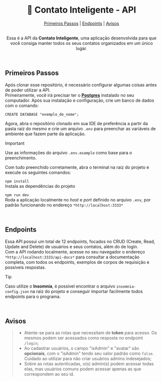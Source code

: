 <h1 align="center">📱 Contato Inteligente - API</h1>
<div align=center><a href="#primeiros-passos">Primeiros Passos</a> | <a href="#endpoints">Endpoints</a> | <a href="#avisos">Avisos</a></div><br/>

<p align=center>Essa é a API da <b>Contato Inteligente</b>, uma aplicação desenvolvida para que você consiga manter todos os seus contatos organizados em um único lugar.</p>

<br/>

## **Primeiros Passos**
Após clonar esse repositório, é necessário configurar algumas coisas antes de poder utilizar a API.<br/>
Primeiramente, você irá precisar ter o [**Postgres**](https://www.postgresql.org) instalado no seu computador. Após sua instalação e configuração, crie um banco de dados com o comando:<br/>

`CREATE DATABASE "exemplo_de_nome";`

Agora, abra o repositório clonado em sua IDE de preferência a partir da pasta raiz do mesmo e crie um arquivo `.env` para preenchar as variáveis de ambiente que fazem parte da aplicação.
> [!IMPORTANT]  
> Use as informações do arquivo `.env.example` como base para o preenchimento.

Com tudo preenchido corretamente, abra o terminal na raiz do projeto e execute os seguintes comandos:

`npm install`<br/>
Instala as dependências do projeto

`npm run dev`<br/>
Roda a aplicação localmente no *host* e *port* definido no arquivo `.env`, por padrão funcionando no endereço `*http://localhost:3333*`

<br/>

## **Endpoints**
Essa API possui um total de 12 endpoints, focados no CRUD (Create, Read, Update and Delete) de usuários e seus contatos, além do de login.<br/>
Com a API rodando localmente, acesse no seu navegador o endereço `*http://localhost:3333/api-docs*` para consultar a documentação completa, com todos os endpoints, exemplos de corpos de requisição e possíveis respostas.<br/>
> [!TIP]  
> Caso utilize o **Insomnia**, é possível encontrar o arquivo `insomnia-config.json` na raiz do projeto e conseguir importar facilmente todos endpoints para o programa.
> 
<br/>

## **Avisos**
> - Atente-se para as rotas que necessitam de **token** para acesso. Os mesmos podem ser acessados como resposta no endpoint `/login`;
> - Ao cadastrar usuários, o campo "isAdmin" e "avatar" são **opcionais**, com o "isAdmin" tendo seu valor padrão como `false`. Cuidado ao utilizar para não criar usuários admins indesejados;
> - Sobre as rotas autenticadas, o(s) admin(s) podem acessar todas elas, mas usuários comuns podem acessar apenas as que correspondem ao seu id.
